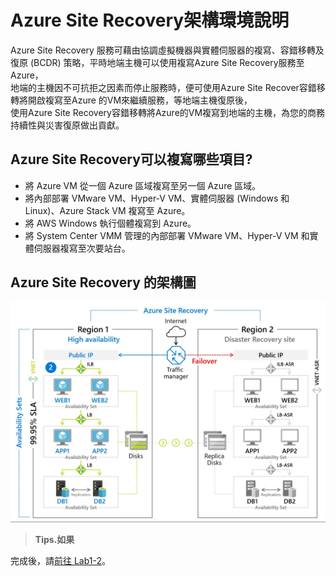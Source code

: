 # Azure Site Recovery架構環境說明

Azure Site Recovery 服務可藉由協調虛擬機器與實體伺服器的複寫、容錯移轉及復原 (BCDR) 策略，平時地端主機可以使用複寫Azure Site Recovery服務至 Azure，<br>
地端的主機因不可抗拒之因素而停止服務時，便可使用Azure Site Recover容錯移轉將開啟複寫至Azure 的VM來繼續服務，等地端主機復原後，<br>
使用Azure Site Recovery容錯移轉將Azure的VM複寫到地端的主機，為您的商務持續性與災害復原做出貢獻。<br>

## Azure Site Recovery可以複寫哪些項目?

- 將 Azure VM 從一個 Azure 區域複寫至另一個 Azure 區域。<br>
- 將內部部署 VMware VM、Hyper-V VM、實體伺服器 (Windows 和 Linux)、Azure Stack VM 複寫至 Azure。<br>
- 將 AWS Windows 執行個體複寫到 Azure。<br>
- 將 System Center VMM 管理的內部部署 VMware VM、Hyper-V VM 和實體伺服器複寫至次要站台。<br>

## Azure Site Recovery 的架構圖

![GITHUB](https://github.com/MarkChang-Core/ASR-VMWare/blob/main/Image/architect1.jpg)

 > **Tips.如果** <br>
 
 完成後，請[前往 Lab1-2](https://g)。<br>
